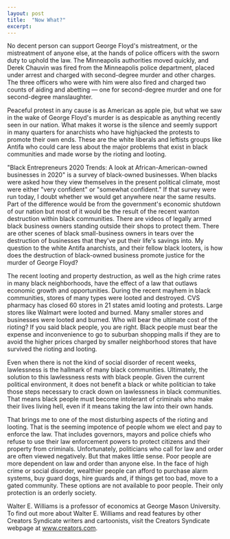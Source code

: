 ```yaml
---
layout: post
title:  "Now What?"
excerpt:
---
```




No decent person can support George Floyd's mistreatment, or the mistreatment of anyone else, at the hands of police officers with the sworn duty to uphold the law. The Minneapolis authorities moved quickly, and Derek Chauvin was fired from the Minneapolis police department, placed under arrest and charged with second-degree murder and other charges. The three officers who were with him were also fired and charged two counts of aiding and abetting — one for second-degree murder and one for second-degree manslaughter.

Peaceful protest in any cause is as American as apple pie, but what we saw in the wake of George Floyd's murder is as despicable as anything recently seen in our nation. What makes it worse is the silence and seemly support in many quarters for anarchists who have highjacked the protests to promote their own ends. These are the white liberals and leftists groups like Antifa who could care less about the major problems that exist in black communities and made worse by the rioting and looting.

"Black Entrepreneurs 2020 Trends: A look at African-American-owned businesses in 2020" is a survey of black-owned businesses. When blacks were asked how they view themselves in the present political climate, most were either "very confident" or "somewhat confident." If that survey were run today, I doubt whether we would get anywhere near the same results. Part of the difference would be from the government's economic shutdown of our nation but most of it would be the result of the recent wanton destruction within black communities. There are videos of legally armed black business owners standing outside their shops to protect them. There are other scenes of black small-business owners in tears over the destruction of businesses that they've put their life's savings into. My question to the white Antifa anarchists, and their fellow black looters, is how does the destruction of black-owned business promote justice for the murder of George Floyd?

The recent looting and property destruction, as well as the high crime rates in many black neighborhoods, have the effect of a law that outlaws economic growth and opportunities. During the recent mayhem in black communities, stores of many types were looted and destroyed. CVS pharmacy has closed 60 stores in 21 states amid looting and protests. Large stores like Walmart were looted and burned. Many smaller stores and businesses were looted and burned. Who will bear the ultimate cost of the rioting? If you said black people, you are right. Black people must bear the expense and inconvenience to go to suburban shopping malls if they are to avoid the higher prices charged by smaller neighborhood stores that have survived the rioting and looting.

Even when there is not the kind of social disorder of recent weeks, lawlessness is the hallmark of many black communities. Ultimately, the solution to this lawlessness rests with black people. Given the current political environment, it does not benefit a black or white politician to take those steps necessary to crack down on lawlessness in black communities. That means black people must become intolerant of criminals who make their lives living hell, even if it means taking the law into their own hands.

That brings me to one of the most disturbing aspects of the rioting and looting. That is the seeming impotence of people whom we elect and pay to enforce the law. That includes governors, mayors and police chiefs who refuse to use their law enforcement powers to protect citizens and their property from criminals. Unfortunately, politicians who call for law and order are often viewed negatively. But that makes little sense. Poor people are more dependent on law and order than anyone else. In the face of high crime or social disorder, wealthier people can afford to purchase alarm systems, buy guard dogs, hire guards and, if things get too bad, move to a gated community. These options are not available to poor people. Their only protection is an orderly society.

Walter E. Williams is a professor of economics at George Mason University. To find out more about Walter E. Williams and read features by other Creators Syndicate writers and cartoonists, visit the Creators Syndicate webpage at www.creators.com.
